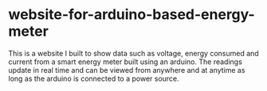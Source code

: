 # website-for-arduino-based-energy-meter
This is a website I built to show data such as voltage, energy consumed and current from a smart energy meter built using an arduino. The readings update in real time and can be viewed from anywhere and at anytime as long as the arduino is connected to a power source.
